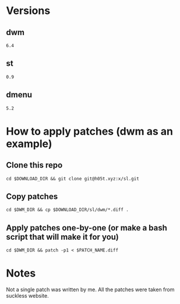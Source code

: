 # Versions

## dwm

`6.4`

## st

`0.9`

## dmenu

`5.2`

# How to apply patches (dwm as an example)

## Clone this repo

`cd $DOWNLOAD_DIR && git clone git@h05t.xyz:x/sl.git`

## Copy patches

`cd $DWM_DIR && cp $DOWNLOAD_DIR/sl/dwm/*.diff .`

## Apply patches one-by-one (or make a bash script that will make it for you)

`cd $DWM_DIR && patch -p1 < $PATCH_NAME.diff`

# Notes

Not a single patch was written by me. All the patches were taken from suckless website.
